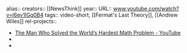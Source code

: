 alias::
creators:: [[NewsThink]]
year::
URL:: www.youtube.com/watch?v=l6ev1lGq0B4
tags:: video-short, [[Fermat's Last Theory]], [[Andrew Wiles]]
rel-projects::


- [The Man Who Solved the World’s Hardest Math Problem - YouTube](https://www.youtube.com/watch?v=l6ev1lGq0B4)
-
-
